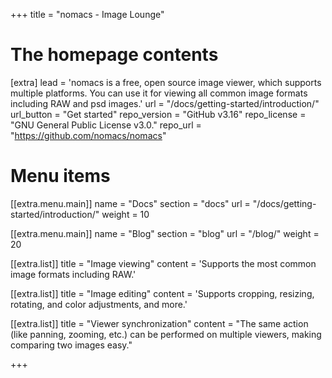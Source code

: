 +++
title = "nomacs - Image Lounge"


# The homepage contents
[extra]
lead = 'nomacs is a free, open source image viewer, which supports multiple platforms. You can use it for viewing all common image formats including RAW and psd images.'
url = "/docs/getting-started/introduction/"
url_button = "Get started"
repo_version = "GitHub v3.16"
repo_license = "GNU General Public License v3.0."
repo_url = "https://github.com/nomacs/nomacs"

# Menu items
[[extra.menu.main]]
name = "Docs"
section = "docs"
url = "/docs/getting-started/introduction/"
weight = 10

[[extra.menu.main]]
name = "Blog"
section = "blog"
url = "/blog/"
weight = 20

[[extra.list]]
title = "Image viewing"
content = 'Supports the most common image formats including RAW.'

[[extra.list]]
title = "Image editing"
content = 'Supports cropping, resizing, rotating, and color adjustments, and more.'

[[extra.list]]
title = "Viewer synchronization"
content = "The same action (like panning, zooming, etc.) can be performed on multiple viewers, making comparing two images easy."

+++
